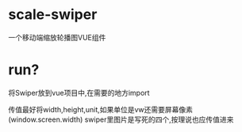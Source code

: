 # scale-swiper
一个移动端缩放轮播图VUE组件
# run?
将Swiper放到vue项目中,在需要的地方import

传值最好将width,height,unit,如果单位是vw还需要屏幕像素(window.screen.width)
swiper里图片是写死的四个,按理说也应传值进来

